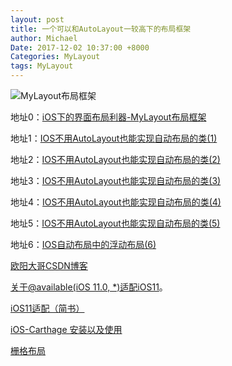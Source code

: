 ```yaml
---
layout: post
title: 一个可以和AutoLayout一较高下的布局框架
author: Michael
Date: 2017-12-02 10:37:00 +8000
Categories: MyLayout
tags: MyLayout
---
```


![MyLayout布局框架](https://raw.githubusercontent.com/youngsoft/MyLinearLayout/master/MyLayout/MyLayout.png)

地址0：[iOS下的界面布局利器-MyLayout布局框架](http://blog.csdn.net/yangtiang/article/details/61911724)

地址1：[IOS不用AutoLayout也能实现自动布局的类(1)](http://blog.csdn.net/yangtiang/article/details/46483999)

地址2：[IOS不用AutoLayout也能实现自动布局的类(2)](http://blog.csdn.net/yangtiang/article/details/46492083)

地址3：[IOS不用AutoLayout也能实现自动布局的类(3)](http://blog.csdn.net/yangtiang/article/details/46795231)

地址4：[IOS不用AutoLayout也能实现自动布局的类(4)](http://blog.csdn.net/yangtiang/article/details/48011431)

地址5：[IOS不用AutoLayout也能实现自动布局的类(5)](http://blog.csdn.net/yangtiang/article/details/50652946)

地址6：[IOS自动布局中的浮动布局(6)](http://blog.csdn.net/yangtiang/article/details/51048934)

[欧阳大哥CSDN博客](http://blog.csdn.net/yangtiang)

[关于@available(iOS 11.0, *)适配iOS11](http://blog.csdn.net/blog_t/article/details/78720946)。

[iOS11适配（简书）](https://www.jianshu.com/p/1601bd885f83)

[iOS-Carthage 安装以及使用](http://blog.csdn.net/Mazy_ma/article/details/70185547)

[栅格布局](http://bicyclering.com/2017/09/01/IOS/(UIViewLayout)%E5%B8%83%E5%B1%80/MyLinearLayout/#more)


